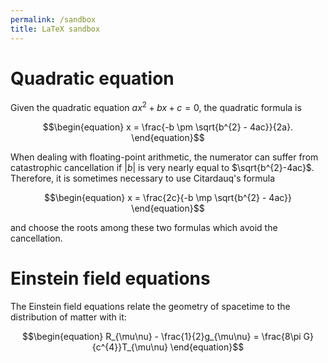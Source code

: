 ```yaml
---
permalink: /sandbox
title: LaTeX sandbox
---
```


# Quadratic equation

Given the quadratic equation $ax^{2} + bx + c = 0$, the quadratic formula is

$$\begin{equation}
x = \frac{-b \pm \sqrt{b^{2} - 4ac}}{2a}.
\end{equation}$$

When dealing with floating-point arithmetic, the numerator can suffer from 
catastrophic cancellation if $|b|$ is very nearly equal to $\sqrt{b^{2}-4ac}$. Therefore, it is sometimes 
necessary to use Citardauq's formula

$$\begin{equation}
x = \frac{2c}{-b \mp \sqrt{b^{2} - 4ac}}
\end{equation}$$

and choose the roots among these two formulas which avoid the cancellation.

# Einstein field equations

The Einstein field equations relate the geometry of spacetime to the distribution of matter with it:

$$\begin{equation}
R_{\mu\nu} - \frac{1}{2}g_{\mu\nu} = \frac{8\pi G}{c^{4}}T_{\mu\nu}
\end{equation}$$